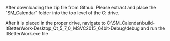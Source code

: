 After downloading the zip file from Github. Please extract and place the "SM_Calendar" folder into the top level of the C: drive.

After it is placed in the proper drive, navigate to C:\SM_Calendar\build-ItBetterWork-Desktop_Qt_5_7_0_MSVC2015_64bit-Debug\debug and run the ItBetterWork.exe file